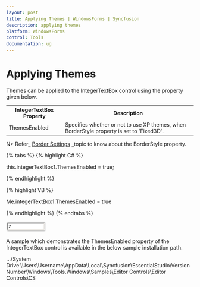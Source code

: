 ```yaml
---
layout: post
title: Applying Themes | WindowsForms | Syncfusion
description: applying themes
platform: WindowsForms
control: Tools
documentation: ug
---
```


# Applying Themes

Themes can be applied to the IntegerTextBox control using the property given below.

<table>
<tr>
<th>
IntegerTextBox Property</th><th>
Description</th></tr>
<tr>
<td>
ThemesEnabled</td><td>
Specifies whether or not to use XP themes, when BorderStyle property is set to 'Fixed3D'.</td></tr>
</table>


N> Refer_ [Border Settings](/windowsforms/integertextbox/bordersettings) _topic to know about the BorderStyle property.

{% tabs %}
{% highlight C# %}

this.integerTextBox1.ThemesEnabled = true;

{% endhighlight %}

{% highlight VB %}

Me.integerTextBox1.ThemesEnabled = true

{% endhighlight %}
{% endtabs %}

![](Overview_images/Overview_img460.png) 

A sample which demonstrates the ThemesEnabled property of the IntegerTextBox control is available in the below sample installation path.

…\System Drive:\Users\Username\AppData\Local\Syncfusion\EssentialStudio\Version Number\Windows\Tools.Windows\Samples\Editor Controls\Editor Controls\CS
